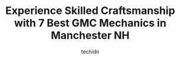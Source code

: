 ---
layout: ampstory
image: https://images.unsplash.com/photo-1610475426780-97170243d2c7?ixlib=rb-4.0.3&ixid=MnwxMjA3fDB8MHxwaG90by1wYWdlfHx8fGVufDB8fHx8&auto=format&fit=crop&w=640&h=853&q=80
author: techidn
featured: false
description: Experience the excellence of automotive service by visiting the 7 best GMC Mechanic in Manchester NH, USA. With their expertise, attention to detail, and commitment to customer satisfaction,
title: Experience Skilled Craftsmanship with 7 Best GMC Mechanics in Manchester NH
cover:
   title: Experience Skilled Craftsmanship with 7 Best GMC Mechanics in Manchester NH
   subtitle: Rickpate
   background: https://images.unsplash.com/photo-1610475426780-97170243d2c7?ixlib=rb-4.0.3&ixid=MnwxMjA3fDB8MHxwaG90by1wYWdlfHx8fGVufDB8fHx8&auto=format&fit=crop&w=640&h=853&q=80

pages: 
 - layout: thirds
   top: <h1>#1 Meineke Car Care Center</h1>
   bottom: "<p>I had sensor that needed to be replaced in my tire. The tire pressure wasnt reading. I called they told me to bring it in to them the next morning. I dropped it off and </p>"
   background: https://www.knot35.com/toplist/wp-content/uploads/2023/06/best-gmc-mechanic-1-in-manchester-nh-1685839979.jpeg
   backgroundblur: true
 - layout: thirds
   top: <h1>#2 Bob & Sons Automotive Inc.</h1>
   bottom: "<p>321 Kelley St, Manchester, NH 03102, United States</p>"
   background: https://www.knot35.com/toplist/wp-content/uploads/2023/06/best-gmc-mechanic-2-in-manchester-nh-1685839979.jpeg
   cta:
      link: https://www.knot35.com/toplist/experience-skilled-craftsmanship-with-7-best-gmc-mechanics-in-manchester-nh/
      text: Experience Skilled Craftsmanship with 7 Best GMC Mechanics in Manchester NH
 - layout: thirds
   top: <h1>#3 Rons Toy Shop Inc</h1>
   bottom: "<p>235 Elm St, Manchester, NH 03101, United States</p>"
   background: https://www.knot35.com/toplist/wp-content/uploads/2023/06/best-gmc-mechanic-3-in-manchester-nh-1685839980.jpeg
   cta:
      link: https://www.knot35.com/toplist/experience-skilled-craftsmanship-with-7-best-gmc-mechanics-in-manchester-nh/
      text: Experience Skilled Craftsmanship with 7 Best GMC Mechanics in Manchester NH
 - layout: thirds
   top: <h1>#4 Redmans Muffler & Automotive</h1>
   bottom: "<p>118 Maple St, Manchester, NH 03103, United States</p>"
   background: https://images.unsplash.com/photo-1608411404720-c8f0417bcdba?ixlib=rb-4.0.3&ixid=MnwxMjA3fDB8MHxwaG90by1wYWdlfHx8fGVufDB8fHx8&auto=format&fit=crop&w=640&h=853&q=80
   cta:
      link: https://www.knot35.com/toplist/experience-skilled-craftsmanship-with-7-best-gmc-mechanics-in-manchester-nh/
      text: Experience Skilled Craftsmanship with 7 Best GMC Mechanics in Manchester NH
 - layout: thirds
   top: <h1>#5 Brutus Auto Repair & Service</h1>
   bottom: "<p>148 Merrimack St, Manchester, NH 03103, United States</p>"
   background: https://images.unsplash.com/photo-1557672172-298e090bd0f1?ixlib=rb-4.0.3&ixid=MnwxMjA3fDB8MHxwaG90by1wYWdlfHx8fGVufDB8fHx8&auto=format&fit=crop&w=640&h=853&q=80
   cta:
      link: https://www.knot35.com/toplist/experience-skilled-craftsmanship-with-7-best-gmc-mechanics-in-manchester-nh/
      text: Experience Skilled Craftsmanship with 7 Best GMC Mechanics in Manchester NH
 - layout: thirds
   top: <h1>#6 DynaTune</h1>
   bottom: "<p>121 Loring St, Manchester, NH 03103, United States</p>"
   background: https://images.unsplash.com/photo-1561679660-d00ee1e0dc8e?ixlib=rb-4.0.3&ixid=MnwxMjA3fDB8MHxwaG90by1wYWdlfHx8fGVufDB8fHx8&auto=format&fit=crop&w=640&h=853&q=80
   cta:
      link: https://www.knot35.com/toplist/experience-skilled-craftsmanship-with-7-best-gmc-mechanics-in-manchester-nh/
      text: Experience Skilled Craftsmanship with 7 Best GMC Mechanics in Manchester NH
 - layout: thirds
   top: <h1>#7 Ataboys Auto Sales & Service</h1>
   bottom: "<p>210 Union St, Manchester, NH 03103, United States</p>"
   background: https://images.unsplash.com/photo-1509114397022-ed747cca3f65?ixlib=rb-4.0.3&ixid=MnwxMjA3fDB8MHxwaG90by1wYWdlfHx8fGVufDB8fHx8&auto=format&fit=crop&w=640&h=853&q=80
   cta:
      link: https://www.knot35.com/toplist/experience-skilled-craftsmanship-with-7-best-gmc-mechanics-in-manchester-nh/
      text: Experience Skilled Craftsmanship with 7 Best GMC Mechanics in Manchester NH
 - layout: thirds
   middle: Continue reading...
   background: https://images.unsplash.com/photo-1604871000636-074fa5117945?ixlib=rb-4.0.3&ixid=MnwxMjA3fDB8MHxwaG90by1wYWdlfHx8fGVufDB8fHx8&auto=format&fit=crop&w=640&h=853&q=80
   cta:
      link: https://www.knot35.com/toplist/experience-skilled-craftsmanship-with-7-best-gmc-mechanics-in-manchester-nh/
      text: Experience Skilled Craftsmanship with 7 Best GMC Mechanics in Manchester NH
      
---